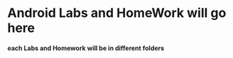 # Android Labs and HomeWork will go here

#### each Labs and Homework will be in different folders 
